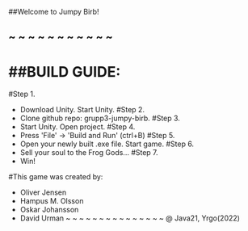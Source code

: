 
 ##Welcome to Jumpy Birb!
 ## ~ ~ ~ ~ ~ ~ ~ ~ ~ ~ ~
 ##BUILD GUIDE:
==========================================

 #Step 1.
  - Download Unity. 
    Start Unity.
 #Step 2.
  - Clone github repo: 
    grupp3-jumpy-birb. 
 #Step 3.
  - Start Unity. Open project.
 #Step 4.
  - Press 'File' -> 'Build and Run' 
    (ctrl+B)
 #Step 5.
  - Open your newly built .exe file. 
    Start game.
 #Step 6.
  - Sell your soul to the Frog Gods...
 #Step 7.
  - Win!

 #This game was created by:
   -   Oliver Jensen
   -   Hampus M. Olsson
   -   Oskar Johansson
   -   David Urman
~ ~ ~ ~ ~ ~ ~ ~ ~ ~ ~ ~ ~ ~ ~ 
   @ Java21, Yrgo(2022)
